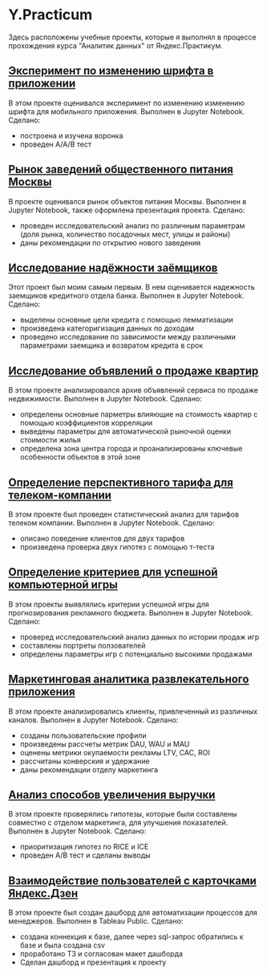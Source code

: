 # Y.Practicum
Здесь расположены учебные проекты, которые я выполнял в процессе прохождения курса "Аналитик данных" от Яндекс.Практикум.



##  [Эксперимент по изменению шрифта в приложении](https://github.com/MNMikhail/Y.Practicum/tree/main/%D0%AD%D0%BA%D1%81%D0%BF%D0%B5%D1%80%D0%B8%D0%BC%D0%B5%D0%BD%D1%82%20%D0%BF%D0%BE%20%D0%B8%D0%B7%D0%BC%D0%B5%D0%BD%D0%B5%D0%BD%D0%B8%D1%8E%20%D1%88%D1%80%D0%B8%D1%84%D1%82%D0%B0%20%D0%B2%20%D0%BF%D1%80%D0%B8%D0%BB%D0%BE%D0%B6%D0%B5%D0%BD%D0%B8%D0%B8)
В этом проекте оценивался эксперимент по изменению изменению шрифта для мобильного приложения. Выполнен в Jupyter Notebook. Сделано:
- построена и изучена воронка
- проведен А/А/В тест


## [Рынок заведений общественного питания Москвы](https://github.com/MNMikhail/Y.Practicum/tree/main/%D0%A0%D1%8B%D0%BD%D0%BE%D0%BA%20%D0%B7%D0%B0%D0%B2%D0%B5%D0%B4%D0%B5%D0%BD%D0%B8%D0%B9%20%D0%BE%D0%B1%D1%89%D0%B5%D1%81%D1%82%D0%B2%D0%B5%D0%BD%D0%BD%D0%BE%D0%B3%D0%BE%20%D0%BF%D0%B8%D1%82%D0%B0%D0%BD%D0%B8%D1%8F%20%D0%9C%D0%BE%D1%81%D0%BA%D0%B2%D1%8B)
В проекте оценивался рынок объектов питания Москвы. Выполнен в Jupyter Notebook, также оформлена презентация проекта. Сделано:
- проведен исследовательский анализ по различным параметрам (доля рынка, количество посадочных мест, улицы и районы)
- даны рекомендации по открытию нового заведения


## [Исследование надёжности заёмщиков](https://github.com/MNMikhail/Y.Practicum/tree/main/%D0%98%D1%81%D1%81%D0%BB%D0%B5%D0%B4%D0%BE%D0%B2%D0%B0%D0%BD%D0%B8%D0%B5%20%D0%BD%D0%B0%D0%B4%D1%91%D0%B6%D0%BD%D0%BE%D1%81%D1%82%D0%B8%20%D0%B7%D0%B0%D1%91%D0%BC%D1%89%D0%B8%D0%BA%D0%BE%D0%B2)
Этот проект был моим самым первым. В нем оценивается надежность заемщиков кредитного отдела банка. Выполнен в Jupyter Notebook. Сделано:
- выделены основные цели кредита с помощью лемматизации
- произведена категоригизация данных по доходам
- проведено исследование по зависимости между различными параметрами заемщика и возвратом кредита в срок

## [Исследование объявлений о продаже квартир](https://github.com/MNMikhail/Y.Practicum/tree/main/%D0%98%D1%81%D1%81%D0%BB%D0%B5%D0%B4%D0%BE%D0%B2%D0%B0%D0%BD%D0%B8%D0%B5%20%D0%BE%D0%B1%D1%8A%D1%8F%D0%B2%D0%BB%D0%B5%D0%BD%D0%B8%D0%B9%20%D0%BE%20%D0%BF%D1%80%D0%BE%D0%B4%D0%B0%D0%B6%D0%B5%20%D0%BA%D0%B2%D0%B0%D1%80%D1%82%D0%B8%D1%80)
В этом проекте анализировался архив объявлений сервиса по продаже недвижимости. Выполнен в Jupyter Notebook. Сделано:
- определены основные парметры влияющие на стоимость квартир с помощью коэффициентов корреляции
- выведены параметры для автоматической рыночной оценки стоимости жилья
- определена зона центра города и проанализированы ключевые особенности объектов в этой зоне

## [Определение перспективного тарифа для телеком-компании](https://github.com/MNMikhail/Y.Practicum/tree/main/%D0%9E%D0%BF%D1%80%D0%B5%D0%B4%D0%B5%D0%BB%D0%B5%D0%BD%D0%B8%D0%B5%20%D0%BF%D0%B5%D1%80%D1%81%D0%BF%D0%B5%D0%BA%D1%82%D0%B8%D0%B2%D0%BD%D0%BE%D0%B3%D0%BE%20%D1%82%D0%B0%D1%80%D0%B8%D1%84%D0%B0%20%D0%B4%D0%BB%D1%8F%20%D1%82%D0%B5%D0%BB%D0%B5%D0%BA%D0%BE%D0%BC-%D0%BA%D0%BE%D0%BC%D0%BF%D0%B0%D0%BD%D0%B8%D0%B8)
В этом проекте был проведен статистический анализ для тарифов телеком компании. Выполнен в Jupyter Notebook. Сделано:
- описано поведение клиентов для двух тарифов
- произведена проверка двух гипотез с помощью т-теста

## [Определение критериев для успешной компьютерной игры](https://github.com/MNMikhail/Y.Practicum/tree/main/%D0%9E%D0%BF%D1%80%D0%B5%D0%B4%D0%B5%D0%BB%D0%B5%D0%BD%D0%B8%D0%B5%20%D0%BA%D1%80%D0%B8%D1%82%D0%B5%D1%80%D0%B8%D0%B5%D0%B2%20%D0%B4%D0%BB%D1%8F%20%D1%83%D1%81%D0%BF%D0%B5%D1%88%D0%BD%D0%BE%D0%B9%20%D0%BA%D0%BE%D0%BC%D0%BF%D1%8C%D1%8E%D1%82%D0%B5%D1%80%D0%BD%D0%BE%D0%B9%20%D0%B8%D0%B3%D1%80%D1%8B)
В этом проекты выявлялись критерии успешной игры для прогнозирования рекламного бюджета. Выполнен в Jupyter Notebook. Сделано:
- проверед исследовательский анализ данных по истории продаж игр
- составлены портреты ползователей
- определены параметры игр с потенциально высокими продажами

## [Маркетинговая аналитика развлекательного приложения](https://github.com/MNMikhail/Y.Practicum/tree/main/%D0%9C%D0%B0%D1%80%D0%BA%D0%B5%D1%82%D0%B8%D0%BD%D0%B3%D0%BE%D0%B2%D0%B0%D1%8F%20%D0%B0%D0%BD%D0%B0%D0%BB%D0%B8%D1%82%D0%B8%D0%BA%D0%B0%20%D1%80%D0%B0%D0%B7%D0%B2%D0%BB%D0%B5%D0%BA%D0%B0%D1%82%D0%B5%D0%BB%D1%8C%D0%BD%D0%BE%D0%B3%D0%BE%20%D0%BF%D1%80%D0%B8%D0%BB%D0%BE%D0%B6%D0%B5%D0%BD%D0%B8%D1%8F)
В этом проекте анализировались клиенты, привлеченный из различных каналов. Выполнен в Jupyter Notebook. Сделано:
- созданы пользовательские профили
- произведены рассчеты метрик DAU, WAU и MAU
- оценены метрики окупаемости рекламы LTV, САС, ROI
- рассчитаны конверския и удержание
- даны рекомендации отделу маркетинга 

## [Анализ способов увеличения выручки](https://github.com/MNMikhail/Y.Practicum/tree/main/%D0%90%D0%BD%D0%B0%D0%BB%D0%B8%D0%B7%20%D1%81%D0%BF%D0%BE%D1%81%D0%BE%D0%B1%D0%BE%D0%B2%20%D1%83%D0%B2%D0%B5%D0%BB%D0%B8%D1%87%D0%B5%D0%BD%D0%B8%D1%8F%20%D0%B2%D1%8B%D1%80%D1%83%D1%87%D0%BA%D0%B8)
В этом проекте проверялись гипотезы, которые были составлены совместно с отделом маркетинга, для улучшения показателей. Выполнен в Jupyter Notebook. Сделано:
- приоритизация гипотез по RICE и ICE
- проведен А/В тест и сделаны выводы

## [Взаимодействие пользователей с карточками Яндекс.Дзен](https://github.com/MNMikhail/Y.Practicum/tree/main/%D0%92%D0%B7%D0%B0%D0%B8%D0%BC%D0%BE%D0%B4%D0%B5%D0%B9%D1%81%D1%82%D0%B2%D0%B8%D0%B5%20%D0%BF%D0%BE%D0%BB%D1%8C%D0%B7%D0%BE%D0%B2%D0%B0%D1%82%D0%B5%D0%BB%D0%B5%D0%B9%20%D1%81%20%D0%BA%D0%B0%D1%80%D1%82%D0%BE%D1%87%D0%BA%D0%B0%D0%BC%D0%B8%20%D0%AF%D0%BD%D0%B4%D0%B5%D0%BA%D1%81.%D0%94%D0%B7%D0%B5%D0%BD)
В этом проекте был создан дашборд для автоматизации процессов для менеджеров. Выполнен в Tableau Public. Сделано:
- создана коннекция к базе, далее через sql-запрос обратились к базе и была создана csv
- проработано ТЗ и согласован макет дашборда
- Сделан дашборд и презентация к проекту
